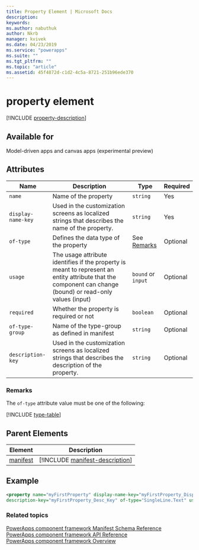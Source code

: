 ```yaml
---
title: Property Element | Microsoft Docs
description: 
keywords:
ms.author: nabuthuk
author: Nkrb
manager: kvivek
ms.date: 04/23/2019
ms.service: "powerapps"
ms.suite: ""
ms.tgt_pltfrm: ""
ms.topic: "article"
ms.assetid: 45f4872d-c1d2-4c5a-8721-251b96ede370
---
```


# property element

[!INCLUDE [property-description](includes/property-description.md)]

## Available for

Model-driven apps and canvas apps (experimental preview)

## Attributes

|Name|Description|Type|Required|
|--|--|--|--|
|`name`|Name of the property|`string`|Yes|
|`display-name-key`|Used in the customization screens as localized strings that describes the name of the property.|`string`|Yes|
|`of-type`|Defines the data type of the property|See [Remarks](#remarks)|Optional|
|`usage`|The usage attribute identifies if the property is meant to represent an entity attribute that the component can change (bound) or read-only values (input)|`bound` or `input`|Optional|
|`required`|Whether the property is required or not|`boolean`|Optional|
|`of-type-group`|Name of the type-group as defined in manifest|`string`|Optional|
|`description-key`|Used in the customization screens as localized strings that describes the description of the property.|`string`|Optional|

### Remarks

The `of-type` attribute value must be one of the following:

[!INCLUDE [type-table](includes/type-table.md)]

## Parent Elements

|Element|Description|
|--|--|
|[manifest](manifest.md)|[!INCLUDE [manifest-description](includes/manifest-description.md)]|


## Example

```xml
<property name="myFirstProperty" display-name-key="myFirstProperty_Display_Key" 
description-key="myFirstProperty_Desc_Key" of-type="SingleLine.Text" usage="bound" required="true" />
```

### Related topics

[PowerApps component framework Manifest Schema Reference](index.md)<br/>
[PowerApps component framework API Reference](../reference/index.md)<br/>
[PowerApps component framework Overview](../overview.md)
